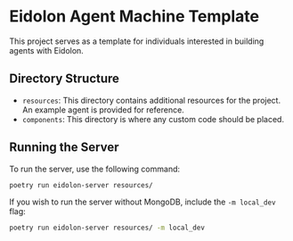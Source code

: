 # Eidolon Agent Machine Template

This project serves as a template for individuals interested in building agents with Eidolon.

## Directory Structure

- `resources`: This directory contains additional resources for the project. An example agent is provided for reference.
- `components`: This directory is where any custom code should be placed.

## Running the Server

To run the server, use the following command:

```bash
poetry run eidolon-server resources/
```

If you wish to run the server without MongoDB, include the `-m local_dev` flag:

```bash
poetry run eidolon-server resources/ -m local_dev
```
